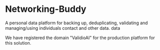 # Networking-Buddy
A personal data platform for backing up, deduplicating, validating and managing/using individuals contact and other data. data  

We have registered the domain "ValidioAI" for the production platform for this solution. 







